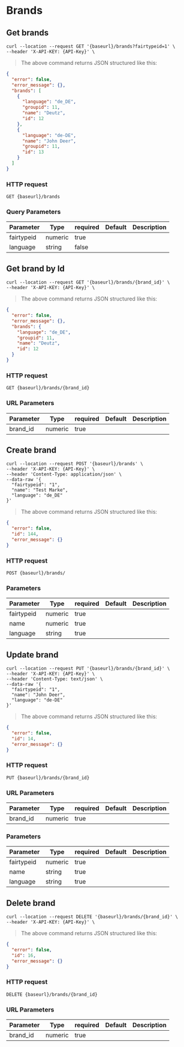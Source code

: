 # Brands

## Get brands

```shell
curl --location --request GET '{baseurl}/brands?fairtypeid=1' \
--header 'X-API-KEY: {API-Key}' \
```

> The above command returns JSON structured like this:

```json
{
  "error": false,
  "error_message": {},
  "brands": [
    {
      "language": "de_DE",
      "groupid": 11,
      "name": "Deutz",
      "id": 12
    },
    {
      "language": "de-DE",
      "name": "John Deer",
      "groupid": 11,
      "id": 13
    }
  ]
}
```

### HTTP request

`GET {baseurl}/brands`

### Query Parameters

Parameter | Type | required | Default | Description
--------- | ---- | -------- | ------- | -----------
fairtypeid | numeric | true |
language | string | false 


## Get brand by Id
```shell
curl --location --request GET '{baseurl}/brands/{brand_id}' \
--header 'X-API-KEY: {API-Key}' \
```

> The above command returns JSON structured like this:

```json
{
  "error": false,
  "error_message": {},
  "brands": {
    "language": "de_DE",
    "groupid": 11,
    "name": "Deutz",
    "id": 12
  }
}
```

### HTTP request

`GET {baseurl}/brands/{brand_id}`

### URL Parameters

Parameter | Type | required | Default | Description
--------- | ---- | -------- | ------- | -----------
brand_id | numeric | true |

## Create brand

```shell
curl --location --request POST '{baseurl}/brands' \
--header 'X-API-KEY: {API-Key}' \
--header 'Content-Type: application/json' \
--data-raw '{
  "fairtypeid": "1",
  "name": "Test Marke",
  "language": "de_DE"
}'
```

> The above command returns JSON structured like this:

```json
{
  "error": false,
  "id": 144,
  "error_message": {}
}
```

### HTTP request

`POST {baseurl}/brands/`

### Parameters

Parameter | Type | required | Default | Description
--------- | ---- | -------- | ------- | -----------
fairtypeid | numeric | true | | |
name | numeric | true | | |
language | string | true | |


## Update brand

```shell
curl --location --request PUT '{baseurl}/brands/{brand_id}' \
--header 'X-API-KEY: {API-Key}' \
--header 'Content-Type: text/json' \
--data-raw '{
  "fairtypeid": "1",
  "name": "John Deer",
  "language": "de-DE"
}'
```
> The above command returns JSON structured like this:

```json
{
  "error": false,
  "id": 14,
  "error_message": {}
}
```

### HTTP request

`PUT {baseurl}/brands/{brand_id}`

### URL Parameters
Parameter | Type | required | Default | Description
--------- | ---- | -------- | ------- | -----------
brand_id | numeric | true |


### Parameters

Parameter | Type | required | Default | Description
--------- | ---- | -------- | ------- | -----------
fairtypeid | numeric | true | | |
name | string | true | | |
language | string | true | |

## Delete brand

```shell
curl --location --request DELETE '{baseurl}/brands/{brand_id}' \
--header 'X-API-KEY: {API-Key}' \
```

> The above command returns JSON structured like this:

```json
{
  "error": false,
  "id": 16,
  "error_message": {}
}
```

### HTTP request

`DELETE {baseurl}/brands/{brand_id}`

### URL Parameters
Parameter | Type | required | Default | Description
--------- | ---- | -------- | ------- | -----------
brand_id | numeric | true |
